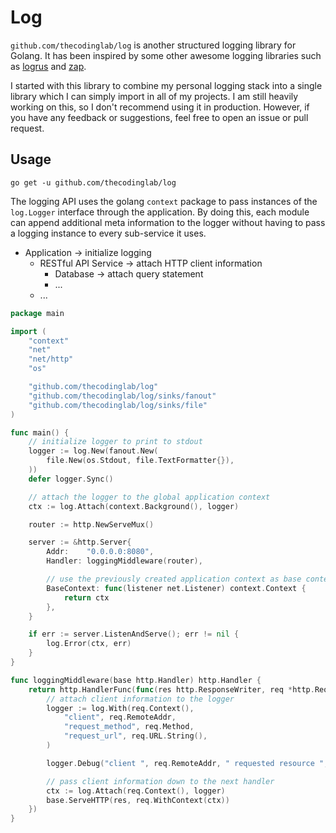 # Log

`github.com/thecodinglab/log` is another structured logging library for Golang.
It has been inspired by some other awesome logging libraries such
as [logrus](https://github.com/sirupsen/logrus)
and [zap](https://github.com/uber-go/zap).

I started with this library to combine my personal logging stack into a single
library which I can simply import in all of my projects. I am still heavily
working on this, so I don't recommend using it in production. However, if you
have any feedback or suggestions, feel free to open an issue or pull request.

## Usage

```shell
go get -u github.com/thecodinglab/log
```

The logging API uses the golang `context` package to pass instances of
the `log.Logger` interface through the application. By doing this, each module
can append additional meta information to the logger without having to pass a
logging instance to every sub-service it uses.

* Application &rarr; initialize logging
    * RESTful API Service &rarr; attach HTTP client information
        * Database &rarr; attach query statement
        * ...
    * ...

```go
package main

import (
	"context"
	"net"
	"net/http"
	"os"

	"github.com/thecodinglab/log"
	"github.com/thecodinglab/log/sinks/fanout"
	"github.com/thecodinglab/log/sinks/file"
)

func main() {
	// initialize logger to print to stdout
	logger := log.New(fanout.New(
		file.New(os.Stdout, file.TextFormatter{}),
	))
	defer logger.Sync()

	// attach the logger to the global application context
	ctx := log.Attach(context.Background(), logger)

	router := http.NewServeMux()

	server := &http.Server{
		Addr:    "0.0.0.0:8080",
		Handler: loggingMiddleware(router),

		// use the previously created application context as base context for each request
		BaseContext: func(listener net.Listener) context.Context {
			return ctx
		},
	}

	if err := server.ListenAndServe(); err != nil {
		log.Error(ctx, err)
	}
}

func loggingMiddleware(base http.Handler) http.Handler {
	return http.HandlerFunc(func(res http.ResponseWriter, req *http.Request) {
		// attach client information to the logger
		logger := log.With(req.Context(),
			"client", req.RemoteAddr,
			"request_method", req.Method,
			"request_url", req.URL.String(),
		)

		logger.Debug("client ", req.RemoteAddr, " requested resource ", req.URL)

		// pass client information down to the next handler
		ctx := log.Attach(req.Context(), logger)
		base.ServeHTTP(res, req.WithContext(ctx))
	})
}
```